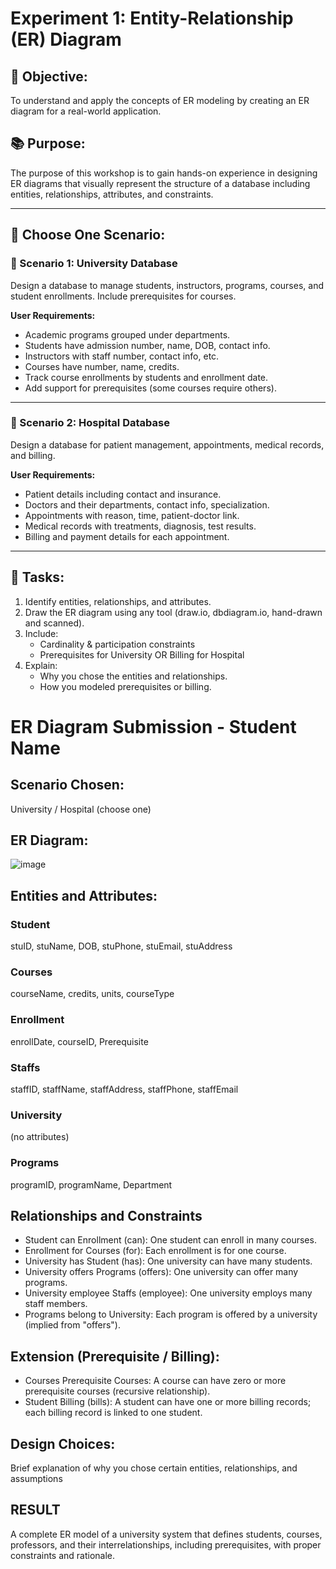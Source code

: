 # Experiment 1: Entity-Relationship (ER) Diagram

## 🎯 Objective:
To understand and apply the concepts of ER modeling by creating an ER diagram for a real-world application.

## 📚 Purpose:
The purpose of this workshop is to gain hands-on experience in designing ER diagrams that visually represent the structure of a database including entities, relationships, attributes, and constraints.

---

## 🧪 Choose One Scenario:

### 🔹 Scenario 1: University Database
Design a database to manage students, instructors, programs, courses, and student enrollments. Include prerequisites for courses.

**User Requirements:**
- Academic programs grouped under departments.
- Students have admission number, name, DOB, contact info.
- Instructors with staff number, contact info, etc.
- Courses have number, name, credits.
- Track course enrollments by students and enrollment date.
- Add support for prerequisites (some courses require others).

---

### 🔹 Scenario 2: Hospital Database
Design a database for patient management, appointments, medical records, and billing.

**User Requirements:**
- Patient details including contact and insurance.
- Doctors and their departments, contact info, specialization.
- Appointments with reason, time, patient-doctor link.
- Medical records with treatments, diagnosis, test results.
- Billing and payment details for each appointment.

---

## 📝 Tasks:
1. Identify entities, relationships, and attributes.
2. Draw the ER diagram using any tool (draw.io, dbdiagram.io, hand-drawn and scanned).
3. Include:
   - Cardinality & participation constraints
   - Prerequisites for University OR Billing for Hospital
4. Explain:
   - Why you chose the entities and relationships.
   - How you modeled prerequisites or billing.

# ER Diagram Submission - Student Name

## Scenario Chosen:
University / Hospital (choose one)

## ER Diagram:
![image](https://github.com/user-attachments/assets/b043e08a-bef4-4e3f-9fff-f6d2df360d55)


## Entities and Attributes:
### Student
stuID, stuName, DOB, stuPhone, stuEmail, stuAddress
### Courses
courseName, credits, units, courseType
### Enrollment
enrollDate, courseID, Prerequisite
### Staffs
staffID, staffName, staffAddress, staffPhone, staffEmail
### University
(no attributes)
### Programs
programID, programName, Department

## Relationships and Constraints
- Student can Enrollment (can): One student can enroll in many courses.
- Enrollment for Courses (for): Each enrollment is for one course.
- University has Student (has): One university can have many students.
- University offers Programs (offers): One university can offer many programs.
- University employee Staffs (employee): One university employs many staff members.
- Programs belong to University: Each program is offered by a university (implied from "offers").

## Extension (Prerequisite / Billing):
- Courses Prerequisite Courses: A course can have zero or more prerequisite courses (recursive relationship).
- Student Billing (bills): A student can have one or more billing records; each billing record is linked to one student.


## Design Choices:
Brief explanation of why you chose certain entities, relationships, and assumptions

## RESULT
A complete ER model of a university system that defines students, courses, professors, and their interrelationships, including prerequisites, with proper constraints and rationale.
